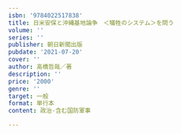 ```yaml
---
isbn: '9784022517838'
title: 日米安保と沖縄基地論争　＜犠牲のシステム＞を問う
volume: ''
series: ''
publisher: 朝日新聞出版
pubdate: '2021-07-20'
cover: ''
author: 高橋哲哉／著
description: ''
price: '2000'
genre: ''
target: 一般
format: 単行本
content: 政治-含む国防軍事

---
```


